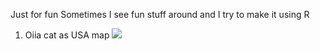 Just for fun
Sometimes I see fun stuff around and I try to make it using R 
1. Oiia cat as USA map
![]("output/final_oiia_map.png")